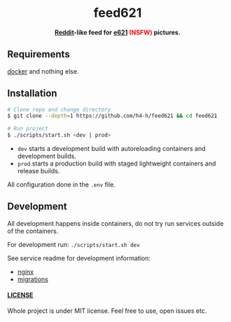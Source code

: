 <div align="center">
  <h1>feed621</h1>
  <p>
    <strong><a href="https://reddit.com">Reddit</a>-like feed for <a href="https://e621.net">e621</a> <span style="color: red">(NSFW)</span> pictures.</strong>
  </p>
</div>

## Requirements

[docker](https://docker.com) and nothing else.

## Installation

```bash
# Clone repo and change directory
$ git clone --depth=1 https://github.com/h4-h/feed621 && cd feed621

# Run project
$ ./scripts/start.sh <dev | prod>
```

- `dev` starts a development build with autoreloading containers and development builds.
- `prod` starts a production build with staged lightweight containers and release builds.

All configuration done in the `.env` file.

## Development

All development happens inside containers, do not try run services outside of the containers.

For development run: `./scripts/start.sh dev`

See service readme for development information:

- [nginx](./services/nginx/README.md)
- [migrations](./services/migrations/README.md)

#### [LICENSE](./LICENSE)

Whole project is under MIT license. Feel free to use, open issues etc.
